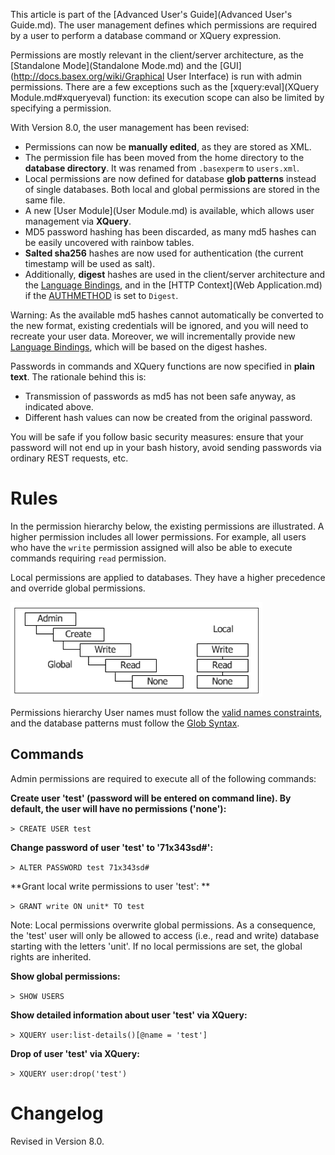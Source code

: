 


 
This article is part of the [Advanced User's Guide](Advanced User's Guide.md). The user management defines which permissions are required by a user to perform a database command or XQuery expression. 

 
Permissions are mostly relevant in the client/server architecture, as the [Standalone Mode](Standalone Mode.md) and the [GUI](http://docs.basex.org/wiki/Graphical User Interface) is run with admin permissions. There are a few exceptions such as the [xquery:eval](XQuery Module.md#xqueryeval) function: its execution scope can also be limited by specifying a permission. 

 
With Version 8.0, the user management has been revised: 

  * Permissions can now be **manually edited**, as they are stored as XML. 
 * The permission file has been moved from the home directory to the **database directory**. It was renamed from `.basexperm` to `users.xml`. 
 * Local permissions are now defined for database **glob patterns** instead of single databases. Both local and global permissions are stored in the same file. 
 * A new [User Module](User Module.md) is available, which allows user management via **XQuery**. 
 * MD5 password hashing has been discarded, as many md5 hashes can be easily uncovered with rainbow tables. 
 * **Salted sha256**  hashes are now used for authentication (the current timestamp will be used as salt). 
 * Additionally, **digest** hashes are used in the client/server architecture and the [Language Bindings](Clients.md), and in the [HTTP Context](Web Application.md) if the [AUTHMETHOD](Options.md#authmethod) is set to `Digest`. 
 
Warning: As the available md5 hashes cannot automatically be converted to the new format, existing credentials will be ignored, and you will need to recreate your user data. Moreover, we will incrementally provide new [Language Bindings](Clients.md), which will be based on the digest hashes. 

 
Passwords in commands and XQuery functions are now specified in **plain text**. The rationale behind this is: 

  * Transmission of passwords as md5 has not been safe anyway, as indicated above. 
 * Different hash values can now be created from the original password. 
 
You will be safe if you follow basic security measures: ensure that your password will not end up in your bash history, avoid sending passwords via ordinary REST requests, etc. 

 
# Rules

In the permission hierarchy below, the existing permissions are illustrated. A higher permission includes all lower permissions. For example, all users who have the `write` permission assigned will also be able to execute commands requiring `read` permission. 


Local permissions are applied to databases. They have a higher precedence and override global permissions. 


![Perms.png](img/Perms.png)


Permissions hierarchy User names must follow the [valid names constraints](Commands.md#validnames), and the database patterns must follow the [Glob Syntax](Commands.md#globsyntax). 


## Commands

Admin permissions are required to execute all of the following commands: 


**Create user 'test' (password will be entered on command line). By default, the user will have no permissions ('none'):**


`> CREATE USER test`


**Change password of user 'test' to '71x343sd#':**


`> ALTER PASSWORD test 71x343sd#`


**Grant local write permissions to user 'test': **


`> GRANT write ON unit* TO test`


Note: Local permissions overwrite global permissions. As a consequence, the 'test' user will only be allowed to access (i.e., read and write) database starting with the letters 'unit'. If no local permissions are set, the global rights are inherited. 


**Show global permissions:**


`> SHOW USERS`


**Show detailed information about user 'test' via XQuery:**


`> XQUERY user:list-details()[@name = 'test']`


**Drop of user 'test' via XQuery:**


`> XQUERY user:drop('test')`

 
# Changelog

Revised in Version 8.0. 

